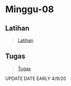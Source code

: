 # Minggu-08

## Latihan
>[Latihan](/minggu-08/Latihan.md)
## Tugas
>[Tugas](/tugas.md)

UPDATE DATE EARLY 4/9/20
